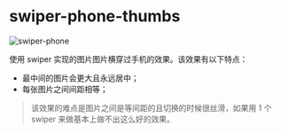 # swiper-phone-thumbs

![swiper-phone](https://bubuzou.oss-cn-shenzhen.aliyuncs.com/blog/202406/demo.png)

使用 swiper 实现的图片图片横穿过手机的效果。该效果有以下特点：

- 最中间的图片会更大且永远居中；
- 每张图片之间间距相等；

> 该效果的难点是图片之间是等间距的且切换的时候很丝滑，如果用 1 个 swiper 来做基本上做不出这么好的效果。

